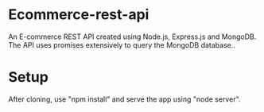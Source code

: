 # Ecommerce-rest-api
An E-commerce REST API created using Node.js, Express.js and MongoDB.
The API uses promises extensively to query the MongoDB database..

# Setup
After cloning, use "npm install" and serve the app using "node server".
